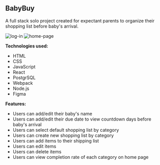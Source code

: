 ## BabyBuy

A full stack solo project created for expectant parents to organize their shopping list before baby's arrival.

![log-in](https://user-images.githubusercontent.com/76827487/145518413-2ccd0d99-8908-4399-981d-01a5a86ea69c.png)
![home-page](https://user-images.githubusercontent.com/76827487/143177869-381e2401-ac26-49b2-8af0-ef573a3f54c8.png)


**Technologies used:**
- HTML
- CSS
- JavaScript
- React
- PostgrSQL
- Webpack
- Node.js
- Figma

**Features:**
- Users can add/edit their baby's name
- Users can add/edit their due date to view countdown days before baby's arrival
- Users can select default shopping list by category
- Users can create new shopping list by category
- Users can add items to their shipping list
- Users can edit items 
- Users can delete items
- Users can view completion rate of each category on home page


